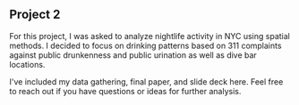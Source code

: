 ## Project 2

For this project, I was asked to analyze nightlife activity in NYC using spatial methods. I decided to focus on drinking patterns based on 311 complaints against public drunkenness and public urination as well as dive bar locations. 

I've included my data gathering, final paper, and slide deck here. Feel free to reach out if you have questions or ideas for further analysis.
